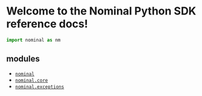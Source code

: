 # Welcome to the Nominal Python SDK reference docs!

```py
import nominal as nm
```

## modules

- [`nominal`](./toplevel)
- [`nominal.core`](./core)
- [`nominal.exceptions`](./exceptions)
